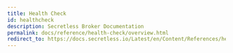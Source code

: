 ```yaml
---
title: Health Check
id: healthcheck
description: Secretless Broker Documentation
permalink: docs/reference/health-check/overview.html
redirect_to: https://docs.secretless.io/Latest/en/Content/References/health_check.htm
---
```

